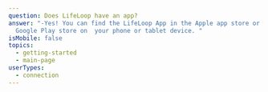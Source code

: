 ```yaml
---
question: Does LifeLoop have an app?
answer: "-Yes! You can find the LifeLoop App in the Apple app store or the
  Google Play store on  your phone or tablet device. "
isMobile: false
topics:
  - getting-started
  - main-page
userTypes:
  - connection
---
```

